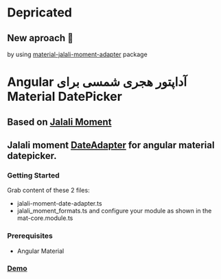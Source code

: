 # Depricated

## New aproach :loudspeaker:

by using [material-jalali-moment-adapter](https://www.npmjs.com/package/material-jalali-moment-adapter) package

# &#x202b; آداپتور هجری شمسی برای Angular Material DatePicker

## Based on [Jalali Moment](https://github.com/fingerpich/jalali-moment)

## Jalali moment [DateAdapter](https://blog.angular.io/taking-advantage-of-the-angular-material-datepicker-237e80fa14b3) for angular material datepicker.

### Getting Started
Grab content of these 2 files:
 - jalali-moment-date-adapter.ts
 - jalali_moment_formats.ts
and configure your module as shown in the mat-core.module.ts

### Prerequisites
 - Angular Material

### [Demo](https://my-demos-c6cc8.firebaseapp.com/)

<br/>

